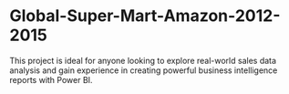 # Global-Super-Mart-Amazon-2012-2015
This project is ideal for anyone looking to explore real-world sales data analysis and gain experience in creating powerful business intelligence reports with Power BI.
